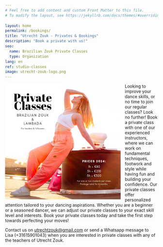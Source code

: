```yaml
---
# Feel free to add content and custom Front Matter to this file.
# To modify the layout, see https://jekyllrb.com/docs/themes/#overriding-theme-defaults

layout: home
permalink: /bookings/
title: "Utrecht Zouk - Privates & Bookings"
description: "Book a private with us!"
seo:
  name: Brazilian Zouk Private Classes
  type: Organization
lang: en
ref: studio-classes
image: utrecht-zouk-logo.png
---
```

<picture>
<img
alt='Available for Private Classes & Bookings'
src='/available-for-private-classes.jpg'
height='381px'
style='float:left;padding-right:1em'
/>
</picture>
Looking to improve your dance skills,
or no time to join our regular classes?
Look no further!
Book a private class with one of our experienced instructors,
where we can work on fundamental techniques,
footwork and style while having fun and building your confidence.
Our private classes offer personalized attention tailored to your dancing aspirations.
Whether you are a beginner or a seasoned dancer,
we can adjust our private classes to your exact skill level and interests.
Book your private classes today and take the first step towards perfecting your moves!

Contact us on utrechtzouk@gmail.com
or send a Whatsapp message to Lisa (+31615901043)
when you are interested in private classes with any of the teachers of Utrecht Zouk.
